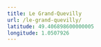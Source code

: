 ```yaml
---
title: Le Grand-Quevilly
url: /le-grand-quevilly/
latitude: 49.406898600000005
longitude: 1.0507926
---
```

